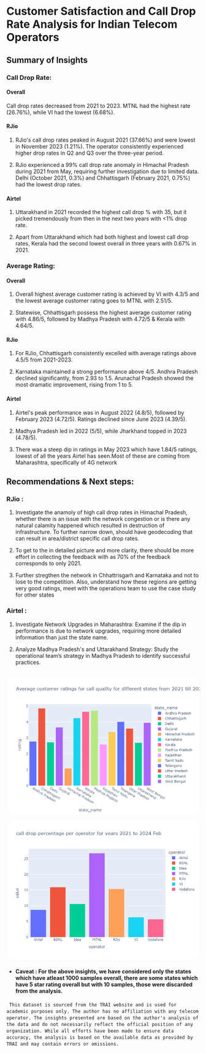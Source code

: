 # Customer Satisfaction and Call Drop Rate Analysis for Indian Telecom Operators




## Summary of Insights

### Call Drop Rate:


#### Overall
Call drop rates decreased from 2021 to 2023. MTNL had the highest rate (26.76%), while VI had the lowest (6.68%).

#### RJio 
1. RJio's call drop rates peaked in August 2021 (37.66%) and were lowest in November 2023 (1.21%). The operator consistently experienced higher drop rates in Q2 and Q3 over the three-year period.

2. RJio experienced a 99% call drop rate anomaly in Himachal Pradesh during 2021 from May, requiring further investigation due to limited data. Delhi (October 2021, 0.3%) and Chhattisgarh (February 2021, 0.75%) had the lowest drop rates.

#### Airtel
1. Uttarakhand in 2021 recorded the highest call drop % with 35, but it picked tremendously from then in the next two years with <1% drop rate.

2. Apart from Uttarakhand which had both highest and lowest call drop rates, Kerala had the second lowest overall in three years with 0.67% in 2021. 
 

### Average Rating:

#### Overall
1. Overall highest average customer rating is achieved by VI with 4.3/5 and the lowest average customer rating goes to MTNL with 2.51/5.

2. Statewise, Chhattisgarh possess the highest average customer rating with 4.86/5, followed by Madhya Pradesh with 4.72/5 & Kerala with 4.64/5.

#### RJio
1. For RJio, Chhattisgarh consistently excelled with average ratings above 4.5/5 from 2021-2023. 

2. Karnataka maintained a strong performance above 4/5. Andhra Pradesh declined significantly, from 2.93 to 1.5. Arunachal Pradesh showed the most dramatic improvement, rising from 1 to 5.

#### Airtel
1. Airtel's peak performance was in August 2022 (4.8/5), followed by February 2023 (4.72/5). Ratings declined since June 2023 (4.39/5). 

2. Madhya Pradesh led in 2022 (5/5), while Jharkhand topped in 2023 (4.78/5).

3. There was a steep dip in ratings in May 2023 which have 1.84/5 ratings, lowest of all the years Airtel has seen.Most of these are coming from Maharashtra, specifically of 4G network

## Recommendations & Next steps:
 ### RJio : 
 1. Investigate the anamoly of high call drop rates in Himachal Pradesh, whether there is an issue with the network congestion or is there any natural calamity happened which resulted in destruction of infrastructure. To further narrow down, should have geodecoding that can result in area/district specific call drop rates.

 2. To get to the in detailed picture and more clarity, there should be more effort in collecting the feedback with as 70% of the feedback corresponds to only 2021.

 3. Further stregthen the network in Chhattrisgarh and Karnataka and not to lose to the competition. Also, understand how these regions are getting very good ratings, meet with the operations team to use the case study for other states

### Airtel :
1. Investigate Network Upgrades in Maharashtra: Examine if the dip in performance is due to network upgrades, requiring more detailed information than just the state name.

2. Analyze Madhya Pradesh's and Uttarakhand Strategy: Study the operational team’s strategy in Madhya Pradesh to identify successful practices.

##
![Customers](Plots/Average%20customer%20ratings%20for%20call%20quality%20for%20different%20states%20from%202021%20till%202024.png)

![Customer Satisfaction](Plots/Overall%20call%20drop%20percentage%20for%20each%20operator.png)



- #### Caveat : For the above insights, we have considered only the states which have atleast 1000 samples overall, there are some states which have 5 star rating overall but with 10 samples, those were discarded from the analysis.



``` This dataset is sourced from the TRAI website and is used for academic purposes only. The author has no affiliation with any telecom operator. The insights presented are based on the author's analysis of the data and do not necessarily reflect the official position of any organization. While all efforts have been made to ensure data accuracy, the analysis is based on the available data as provided by TRAI and may contain errors or omissions.```
